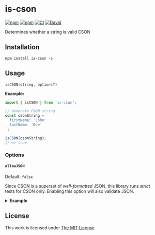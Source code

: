 # is-cson

[![npm](https://flat.badgen.net/npm/license/is-cson)](https://www.npmjs.org/package/is-cson)
[![npm](https://flat.badgen.net/npm/v/is-cson)](https://www.npmjs.org/package/is-cson)
[![CI](https://img.shields.io/github/workflow/status/idleberg/node-is-cson/CI?style=flat-square)](https://github.com/idleberg/node-is-cson/actions)
[![David](https://flat.badgen.net/david/dep/idleberg/node-is-cson)](https://david-dm.org/idleberg/node-is-cson)

Determines whether a string is valid CSON

## Installation

`npm install is-cson -S`

## Usage

`isCSON(string, options?)`

**Example:**

```js
import { isCSON } from 'is-cson';

// Generate CSON string
const csonString = `
  firstName: 'John'
  lastName: 'Doe'
`;

isCSON(csonString);
// => true
```

### Options

#### `allowJSON`

Default: `false`  

Since CSON is a superset of *well-formatted* JSON, this library runs *strict* tests for CSON only. Enabling this option will also validate JSON.

<details>
<summary><strong>Example</strong></summary>

```js
const jsonString = `{
  "firstName": "John",
  "lastName": "Doe"
}`;

isCSON(jsonString, { allowJSON: false });
// => true
```
</details>

## License

This work is licensed under [The MIT License](https://opensource.org/licenses/MIT)
